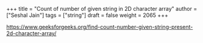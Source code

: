 +++
title = "Count of number of given string in 2D character array"
author = ["Seshal Jain"]
tags = ["string"]
draft = false
weight = 2065
+++

<https://www.geeksforgeeks.org/find-count-number-given-string-present-2d-character-array/>
